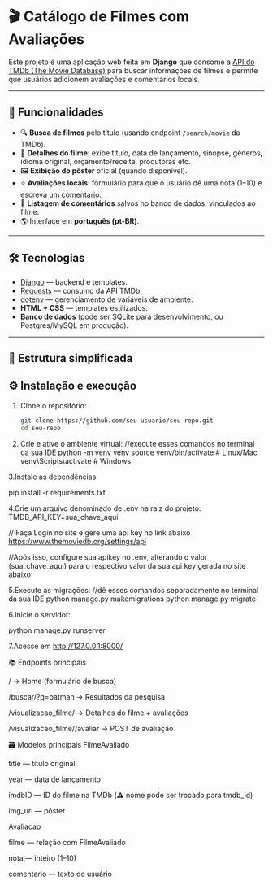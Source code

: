 # 🎬 Catálogo de Filmes com Avaliações

Este projeto é uma aplicação web feita em **Django** que consome a [API do TMDb (The Movie Database)](https://www.themoviedb.org/documentation/api) para buscar informações de filmes e permite que usuários adicionem avaliações e comentários locais.

---

## 🚀 Funcionalidades

- 🔍 **Busca de filmes** pelo título (usando endpoint `/search/movie` da TMDb).
- 📖 **Detalhes do filme**: exibe título, data de lançamento, sinopse, gêneros, idioma original, orçamento/receita, produtoras etc.
- 🖼️ **Exibição do pôster** oficial (quando disponível).
- ⭐ **Avaliações locais**: formulário para que o usuário dê uma nota (1–10) e escreva um comentário.
- 💬 **Listagem de comentários** salvos no banco de dados, vinculados ao filme.
- 🌎 Interface em **português (pt-BR)**.

---

## 🛠️ Tecnologias

- [Django](https://www.djangoproject.com/) — backend e templates.
- [Requests](https://docs.python-requests.org/) — consumo da API TMDb.
- [dotenv](https://pypi.org/project/python-dotenv/) — gerenciamento de variáveis de ambiente.
- **HTML + CSS** — templates estilizados.
- **Banco de dados** (pode ser SQLite para desenvolvimento, ou Postgres/MySQL em produção).

---

## 📂 Estrutura simplificada


## ⚙️ Instalação e execução

1. Clone o repositório:
   ```bash //Execute isso no git bash ou no bash da sua IDE
   git clone https://github.com/seu-usuario/seu-repo.git
   cd seu-repo


2. Crie e ative o ambiente virtual:
//execute esses comandos no terminal da sua IDE
python -m venv venv
source venv/bin/activate  # Linux/Mac
venv\Scripts\activate     # Windows

3.Instale as dependências:

pip install -r requirements.txt

4.Crie um arquivo denominado de .env na raiz do projeto:
TMDB_API_KEY=sua_chave_aqui

// Faça Login no site e gere uma api key no link abaixo
https://www.themoviedb.org/settings/api

//Após isso, configure sua apikey no .env, alterando o valor (sua_chave_aqui) para o respectivo valor da sua api key gerada no site abaixo



5.Execute as migrações:
//dê esses comandos separadamente no terminal da sua IDE
python manage.py makemigrations
python manage.py migrate

6.Inicie o servidor:

python manage.py runserver

7.Acesse em http://127.0.0.1:8000/

📚 Endpoints principais

/ → Home (formulário de busca)

/buscar/?q=batman → Resultados da pesquisa

/visualizacao_filme/<movieId> → Detalhes do filme + avaliações

/visualizacao_filme/<movieId>/avaliar → POST de avaliação

🗃️ Modelos principais
FilmeAvaliado

title — título original

year — data de lançamento

imdbID — ID do filme na TMDb (⚠️ nome pode ser trocado para tmdb_id)

img_url — pôster

Avaliacao

filme — relação com FilmeAvaliado

nota — inteiro (1–10)

comentario — texto do usuário
